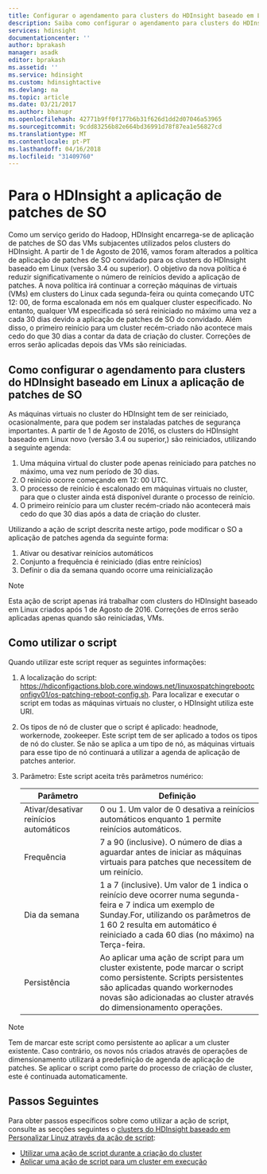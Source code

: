 ```yaml
---
title: Configurar o agendamento para clusters do HDInsight baseado em Linux - Azure da aplicação de patches de SO | Microsoft Docs
description: Saiba como configurar o agendamento para clusters do HDInsight baseado em Linux a aplicação de patches de SO.
services: hdinsight
documentationcenter: ''
author: bprakash
manager: asadk
editor: bprakash
ms.assetid: ''
ms.service: hdinsight
ms.custom: hdinsightactive
ms.devlang: na
ms.topic: article
ms.date: 03/21/2017
ms.author: bhanupr
ms.openlocfilehash: 42771b9ff0f177b6b31f626d1dd2d07046a53965
ms.sourcegitcommit: 9cdd83256b82e664bd36991d78f87ea1e56827cd
ms.translationtype: MT
ms.contentlocale: pt-PT
ms.lasthandoff: 04/16/2018
ms.locfileid: "31409760"
---
```

# <a name="os-patching-for-hdinsight"></a>Para o HDInsight a aplicação de patches de SO 
Como um serviço gerido do Hadoop, HDInsight encarrega-se de aplicação de patches de SO das VMs subjacentes utilizados pelos clusters do HDInsight. A partir de 1 de Agosto de 2016, vamos foram alterados a política de aplicação de patches de SO convidado para os clusters do HDInsight baseado em Linux (versão 3.4 ou superior). O objetivo da nova política é reduzir significativamente o número de reinícios devido a aplicação de patches. A nova política irá continuar a correção máquinas de virtuais (VMs) em clusters do Linux cada segunda-feira ou quinta começando UTC 12: 00, de forma escalonada em nós em qualquer cluster especificado. No entanto, qualquer VM especificada só será reiniciado no máximo uma vez a cada 30 dias devido a aplicação de patches de SO do convidado. Além disso, o primeiro reinício para um cluster recém-criado não acontece mais cedo do que 30 dias a contar da data de criação do cluster. Correções de erros serão aplicadas depois das VMs são reiniciadas.

## <a name="how-to-configure-the-os-patching-schedule-for-linux-based-hdinsight-clusters"></a>Como configurar o agendamento para clusters do HDInsight baseado em Linux a aplicação de patches de SO
As máquinas virtuais no cluster do HDInsight tem de ser reiniciado, ocasionalmente, para que podem ser instaladas patches de segurança importantes. A partir de 1 de Agosto de 2016, os clusters do HDInsight baseado em Linux novo (versão 3.4 ou superior,) são reiniciados, utilizando a seguinte agenda:

1. Uma máquina virtual do cluster pode apenas reiniciado para patches no máximo, uma vez num período de 30 dias.
2. O reinício ocorre começando em 12: 00 UTC.
3. O processo de reinício é escalonado em máquinas virtuais no cluster, para que o cluster ainda está disponível durante o processo de reinício.
4. O primeiro reinício para um cluster recém-criado não acontecerá mais cedo do que 30 dias após a data de criação do cluster.

Utilizando a ação de script descrita neste artigo, pode modificar o SO a aplicação de patches agenda da seguinte forma:
1. Ativar ou desativar reinícios automáticos
2. Conjunto a frequência é reiniciado (dias entre reinícios)
3. Definir o dia da semana quando ocorre uma reinicialização

> [!NOTE]
> Esta ação de script apenas irá trabalhar com clusters do HDInsight baseado em Linux criados após 1 de Agosto de 2016. Correções de erros serão aplicadas apenas quando são reiniciadas, VMs. 
>

## <a name="how-to-use-the-script"></a>Como utilizar o script 

Quando utilizar este script requer as seguintes informações:
1. A localização do script: https://hdiconfigactions.blob.core.windows.net/linuxospatchingrebootconfigv01/os-patching-reboot-config.sh.  Para localizar e executar o script em todas as máquinas virtuais no cluster, o HDInsight utiliza este URI.
  
2. Os tipos de nó de cluster que o script é aplicado: headnode, workernode, zookeeper. Este script tem de ser aplicado a todos os tipos de nó do cluster. Se não se aplica a um tipo de nó, as máquinas virtuais para esse tipo de nó continuará a utilizar a agenda de aplicação de patches anterior.


3.  Parâmetro: Este script aceita três parâmetros numérico:

    | Parâmetro | Definição |
    | --- | --- |
    | Ativar/desativar reinícios automáticos |0 ou 1. Um valor de 0 desativa a reinícios automáticos enquanto 1 permite reinícios automáticos. |
    | Frequência |7 a 90 (inclusive). O número de dias a aguardar antes de iniciar as máquinas virtuais para patches que necessitem de um reinício. |
    | Dia da semana |1 a 7 (inclusive). Um valor de 1 indica o reinício deve ocorrer numa segunda-feira e 7 indica um exemplo de Sunday.For, utilizando os parâmetros de 1 60 2 resulta em automático é reiniciado a cada 60 dias (no máximo) na Terça-feira. |
    | Persistência |Ao aplicar uma ação de script para um cluster existente, pode marcar o script como persistente. Scripts persistentes são aplicadas quando workernodes novas são adicionadas ao cluster através do dimensionamento operações. |

> [!NOTE]
> Tem de marcar este script como persistente ao aplicar a um cluster existente. Caso contrário, os novos nós criados através de operações de dimensionamento utilizará a predefinição de agenda de aplicação de patches.
Se aplicar o script como parte do processo de criação de cluster, este é continuada automaticamente.
>

## <a name="next-steps"></a>Passos Seguintes

Para obter passos específicos sobre como utilizar a ação de script, consulte as secções seguintes o [clusters do HDInsight baseado em Personalizar Linuz através da ação de script](hdinsight-hadoop-customize-cluster-linux.md):

* [Utilizar uma ação de script durante a criação do cluster](hdinsight-hadoop-customize-cluster-linux.md#use-a-script-action-during-cluster-creation)
* [Aplicar uma ação de script para um cluster em execução](hdinsight-hadoop-customize-cluster-linux.md#apply-a-script-action-to-a-running-cluster)
